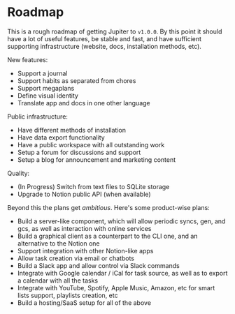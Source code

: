 # Roadmap

This is a rough roadmap of getting Jupiter to `v1.0.0`. By this point it should have a lot of useful features,
be stable and fast, and have sufficient supporting infrastructure (website, docs, installation methods, etc).

New features:

* Support a journal
* Support habits as separated from chores
* Support megaplans
* Define visual identity
* Translate app and docs in one other language

Public infrastructure:

* Have different methods of installation
* Have data export functionality
* Have a public workspace with all outstanding work
* Setup a forum for discussions and support
* Setup a blog for announcement and marketing content

Quality:

* (In Progress) Switch from text files to SQLite storage
* Upgrade to Notion public API (when available)

Beyond this the plans get _ambitious_. Here's some product-wise plans:

* Build a server-like component, which will allow periodic syncs, gen, and gcs, as well as interaction with online
 services
* Build a graphical client as a counterpart to the CLI one, and an alternative to the Notion one
* Support integration with other Notion-like apps
* Allow task creation via email or chatbots
* Build a Slack app and allow control via Slack commands
* Integrate with Google calendar / iCal for task source, as well as to export a calendar with all the tasks
* Integrate with YouTube, Spotify, Apple Music, Amazon, etc for smart lists support, playlists creation, etc
* Build a hosting/SaaS setup for all of the above
